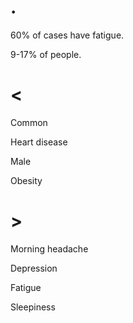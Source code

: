 # .

60% of cases have fatigue.

9-17% of people.

# <

Common

Heart disease

Male

Obesity

# >

Morning headache

Depression

Fatigue

Sleepiness
